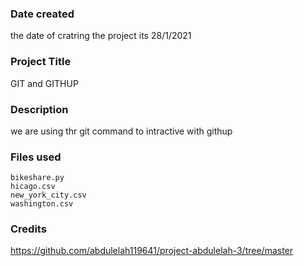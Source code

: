 ### Date created
the date of cratring the project its 28/1/2021

### Project Title
GIT and GITHUP

### Description
we are using thr git command to intractive with githup

### Files used
	bikeshare.py
	hicago.csv
	new_york_city.csv
	washington.csv

### Credits
https://github.com/abdulelah119641/project-abdulelah-3/tree/master

